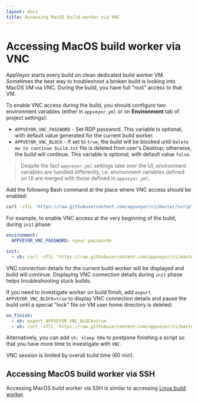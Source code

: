 ```yaml
---
layout: docs
title: Accessing MacOS build worker via VNC
---
```


# Accessing MacOS build worker via VNC

AppVeyor starts every build on clean dedicated build worker VM.
Sometimes the best way to troubleshoot a broken build is looking into MacOS VM via VNC.
During the build, you have full "root" access to that VM.

To enable VNC access during the build, you should configure two environment variables (either in `appveyor.yml` or on **Environment** tab of project settings):

* `APPVEYOR_VNC_PASSWORD` - Set RDP password. This variable is optional, with default value generated for the current build worker.
* `APPVEYOR_VNC_BLOCK` - if set to `true`, the build will be blocked until `Delete me to continue build.txt` file is deleted from user's Desktop; otherwise, the build will continue. This variable is optional, with default value `false`.

> Despite the fact `appveyor.yml` settings take over the UI, environment variables are handled differently, i.e. environment variables defined on UI are merged with those defined in `appveyor.yml`.

Add the following Bash command at the place where VNC access should be enabled:

```bash
curl -sflL 'https://raw.githubusercontent.com/appveyor/ci/master/scripts/enable-vnc.sh' | bash -e -
```

For example, to enable VNC access at the very beginning of the build, during `init` phase:

```yaml
environment:
  APPVEYOR_VNC_PASSWORD: <your password>

init:
  - sh: curl -sflL 'https://raw.githubusercontent.com/appveyor/ci/master/scripts/enable-vnc.sh' | bash -e -
```

VNC connection details for the current build worker will be displayed and build will continue.
Displaying VNC connection details during `init` phase helps troubleshooting stuck builds.

If you need to investigate worker on build finish, add `export APPVEYOR_VNC_BLOCK=true` to display VNC connection details and pause the build until a special "lock" file on VM user home directory is deleted:

```yaml
on_finish:
  - sh: export APPVEYOR_VNC_BLOCK=true
  - sh: curl -sflL 'https://raw.githubusercontent.com/appveyor/ci/master/scripts/enable-vnc.sh' | bash -e -
```

Alternatively, you can add `sh: sleep 60m` to postpone finishing a script so that you have more time to investigate with `VNC`.

VNC session is limited by overall build time (60 min).

## Accessing MacOS build worker via SSH

Accessing MacOS build worker via SSH is similar to accessing [Linux build worker](ssh-to-build-worker.md).